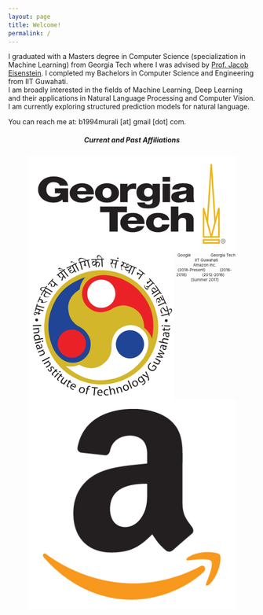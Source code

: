 ```yaml
---
layout: page
title: Welcome!
permalink: /
---
```


I graduated with a Masters degree in Computer Science (specialization in Machine Learning) from Georgia Tech where I was advised by [Prof. Jacob Eisenstein](https://www.cc.gatech.edu/~jeisenst/). I completed my Bachelors in Computer Science and Engineering from IIT Guwahati.  
I am broadly interested in the fields of Machine Learning, Deep Learning and their applications in Natural Language Processing and Computer Vision. I am currently exploring structured prediction models for natural language. 

You can reach me at:  b1994murali [at] gmail [dot] com.

<h5 align="center">Current and Past Affiliations</h5>
<figure align="center" class="affils">
<a href="http://www.gatech.edu/">
	<img style="float: left;" src="/docs/pictures/gatech.png" style="width: 80px; height: 50px; margin:0px 5px"/>
</a>
<a href="http://www.iitg.ac.in/"><img style="float: left;" src="/docs/pictures/iitg.png" style="width: 50px; height: 50px; margin:0px 5px"/></a>
<a href="https://www.amazon.com/"><img style="float: left;" src="/docs/pictures/amazon.png" style="width: 50px; height: 50px; margin:0px 5px"/></a>
</figure>
<figure align="center" class="affils">
	<figcaption style="font-size: 8px;">&nbsp;&nbsp; Google &nbsp;&nbsp;&nbsp; &nbsp;&nbsp;&nbsp; &nbsp;&nbsp;&nbsp; &nbsp;&nbsp; &nbsp; Georgia Tech &nbsp;&nbsp; &nbsp;&nbsp;&nbsp; &nbsp;&nbsp;&nbsp; &nbsp; IIT Guwahati &nbsp;&nbsp;&nbsp; &nbsp;&nbsp;&nbsp; &nbsp; Amazon Inc.<br /> (2018-Present) &nbsp;&nbsp;&nbsp; &nbsp;&nbsp;&nbsp; &nbsp; &nbsp; (2016-2018)&nbsp; &nbsp;&nbsp;&nbsp; &nbsp;&nbsp;&nbsp; &nbsp; &nbsp;&nbsp;(2012-2016) &nbsp;&nbsp;&nbsp; &nbsp;&nbsp;&nbsp; (Summer 2017)
	</figcaption>
</figure>
